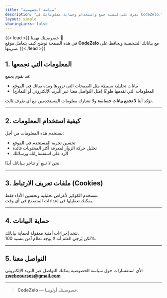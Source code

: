 ```yaml
---
title: "سياسة الخصوصية"
description: "تعرف على كيفية جمع واستخدام وحماية معلوماتك في CodeZelo."
layout: simple
sharingLinks: false
---
```


{{< lead >}}
خصوصيتك تهمنا 💙  
في هذه الصفحة نوضح كيف يتعامل موقع **CodeZelo** مع بياناتك الشخصية ويحافظ على سريتها.
{{< /lead >}}

## 1. المعلومات التي نجمعها
قد نقوم بجمع:
- بيانات تحليلية بسيطة مثل الصفحات التي تزورها ومدة بقائك في الموقع  
- المعلومات التي تقدمها طوعًا (مثل التواصل معنا عبر البريد الإلكتروني أو النماذج)

نؤكد أننا **لا نجمع بيانات حساسة** ولا نشارك معلومات المستخدمين مع أي طرف ثالث.

---

## 2. كيفية استخدام المعلومات
نستخدم هذه المعلومات من أجل:
- تحسين تجربة المستخدم في الموقع  
- تحليل حركة الزوار لمعرفة أكثر المحتويات فائدة  
- الرد على استفساراتك ورسائلك

نحن لا نبيع أو نتاجر ببياناتك أبدًا.

---

## 3. ملفات تعريف الارتباط (Cookies)
نستخدم الكوكيز لأغراض تحليلية وتحسين الأداء فقط.  
يمكنك تعطيلها في إعدادات المتصفح في أي وقت.

---

## 4. حماية البيانات
نتخذ إجراءات أمنية معقولة لحماية بياناتك،  
لكن يُرجى العلم أنه لا يوجد نظام آمن بنسبة 100%.

---

## 5. التواصل معنا
لأي استفسارات حول سياسة الخصوصية يمكنك التواصل عبر البريد الإلكتروني:  
**zwebcourses@gmail.com**

---

> **CodeZelo** — خصوصيتك أولويتنا.
